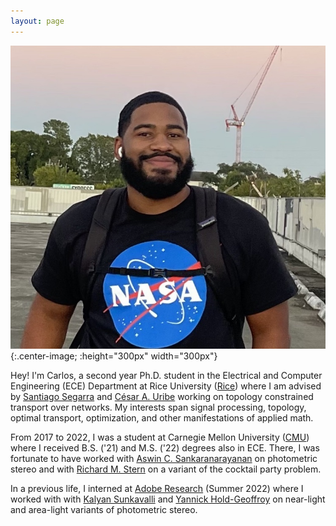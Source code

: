 ```yaml
---
layout: page
---
```


![pic](/assets/personal_pic2.jpeg){:.center-image; :height="300px" width="300px"}


Hey! I'm Carlos, a second year Ph.D. student in the Electrical and Computer 
Engineering (ECE) Department at Rice University ([Rice][rice]) where I am advised by 
[Santiago Segarra][santi] and [César A. Uribe][cesar] working on topology constrained 
transport over networks. 
My interests span signal processing, topology, optimal transport, optimization, and other manifestations of applied math.

From 2017 to 2022, I was a student at Carnegie Mellon University ([CMU][cmu]) where I 
received B.S. ('21) and M.S. ('22) degrees also in ECE. 
There, I was fortunate to have worked with [Aswin C. Sankaranarayanan][aswin] 
on photometric stereo and with [Richard M. Stern][rich] on a variant of the 
cocktail party problem.

In a previous life, I interned at [Adobe Research][adobe] (Summer 2022) where I worked with with [Kalyan Sunkavalli][ks] and [Yannick Hold-Geoffroy][yhg] on near-light and area-light variants of photometric stereo.


[santi]:    https://segarra.rice.edu/
[cesar]:    https://cauribe.rice.edu/
[aswin]:    https://users.ece.cmu.edu/~saswin/
[rich]:     https://users.ece.cmu.edu/~rms/
[ps]:       https://en.wikipedia.org/wiki/Photometric_stereo
[cpp]:      https://en.wikipedia.org/wiki/Cocktail_party_effect
[ks]:       http://www.kalyans.org/
[yhg]:      https://yannickhold.com/
[cmu]:      https://www.cmu.edu/
[ece]:      https://www.ece.cmu.edu/
[rice]:     https://eceweb.rice.edu/
[adobe]:    https://research.adobe.com/
[sp]:       https://en.wikipedia.org/wiki/Digital_signal_processing
[ml]:       https://en.wikipedia.org/wiki/Machine_learning
[dwc]:      https://en.wikipedia.org/wiki/DeWitt_Clinton_High_School
[dwc_alum]: https://en.wikipedia.org/wiki/DeWitt_Clinton_High_School#Notable_alumni
[jb]:       https://en.wikipedia.org/wiki/James_Baldwin
[sl]:       https://en.wikipedia.org/wiki/Stan_Lee
[rl]:       https://en.wikipedia.org/wiki/Ralph_Lauren
[abg]:      https://en.wikipedia.org/wiki/A_Boogie_wit_da_Hoodie
[mero]:     https://en.wikipedia.org/wiki/The_Kid_Mero
[srr]:      https://en.wikipedia.org/wiki/Sugar_Ray_Robinson
[copw]:     https://www.amazon.com/Castle-Parkway-Extraordinary-Influence-American/dp/188326930X
[more]:     https://en.wikipedia.org/wiki/DeWitt_Clinton_High_School#Notable_alumni

